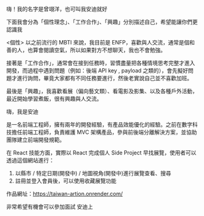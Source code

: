 嗨！我的名字是曾翊洋，也可叫我安迪就好


下面我會分為「個性理念」、「工作合作」、「興趣」分別描述自己，希望能讓你們更認識我


<個性>
以之前流行的 MBTI 來說，我目前是 ENFP，喜歡與人交流，通常是個和善的人，也算會閱讀空氣，所以如果對方不想聊天，我也不會勉強。

接著是「工作合作」，通常會在接到任務時，習慣盡量把各種情境思考完整才進入開發，而過程中遇到問題（例如：後端 API key , payload 之類的），會先擬好問題才進行詢問，畢竟大家都有不同任務要進行，然後老實說自己並不喜歡加班。

  最後是「興趣」，我喜歡看展（偏向藝文類）、看電影及影集、以及各種戶外活動，最近開始學習煮飯，很有興趣與人交流。

嗨，我是安迪

是一名前端工程師，擁有兩年的開發經驗，有產品效能優化的經驗。之前在數字科技擔任前端工程師，負責維護 MVC 架構產品，參與前後端分離解決方案，並協助團隊建立前端開發規範。

在 React 技能方面，實際以 React 完成個人 Side Project 早找展覽，使用者可以透過這個網站進行：
1. 以縣市 / 特定日期(開發中) / 地圖視角(開發中)進行展覽查看、搜尋 
2. 註冊並登入會員後，可以使用收藏展覽功能

作品網址：https://taiwan-artion.onrender.com/

非常希望有機會可以參加面試
安迪上